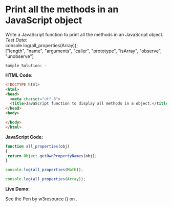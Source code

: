 # Print all the methods in an JavaScript object

Write a JavaScript function to print all the methods in an JavaScript object.  
_Test Data_:  
console.log(all_properties(Array));  
\["length", "name", "arguments", "caller", "prototype", "isArray", "observe", "unobserve"\]

```
Sample Solution: -
```

**HTML Code:**

```html
<!DOCTYPE html>
<html>
<head>
  <meta charset="utf-8">
  <title>JavaScript function to display all methods in a object.</title>
</head>
<body>

</body>
</html>

```

**JavaScript Code:**

```js
function all_properties(obj) 
{
 return Object.getOwnPropertyNames(obj);
}

console.log(all_properties(Math));

console.log(all_properties(Array));

```

**Live Demo:**

<section class="expand-codepen"><p data-height="380" data-theme-id="0" data-slug-hash="jGLepN" data-default-tab="js,result" data-user="w3resource" data-embed-version="2" data-pen-title="JavaScript - common-editor-exercises" data-editable="true" class="codepen">See the Pen by w3resource () on .</p><codepen></codepen></section>